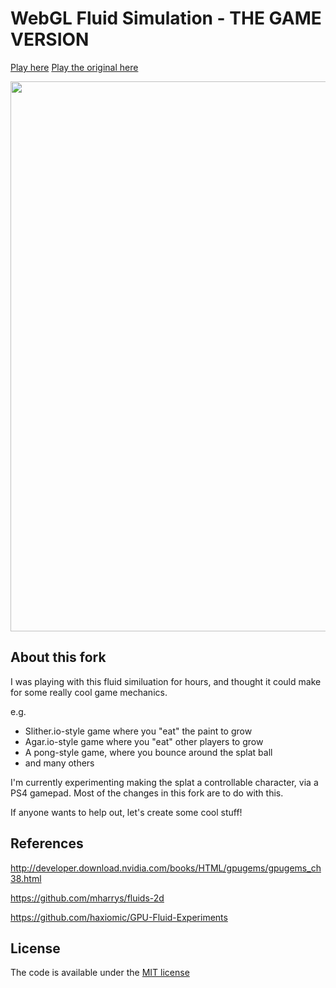 # WebGL Fluid Simulation - THE GAME VERSION

[Play here](https://jackmerlinbruce.github.io/WebGL-Fluid-Simulation/)
[Play the original here](https://paveldogreat.github.io/WebGL-Fluid-Simulation/)

<img src="/screenshot.jpg?raw=true" width="880">

## About this fork

I was playing with this fluid similuation for hours, and thought it could make for some really cool game mechanics.

e.g.

* Slither.io-style game where you "eat" the paint to grow
* Agar.io-style game where you "eat" other players to grow
* A pong-style game, where you bounce around the splat ball
* and many others

I'm currently experimenting making the splat a controllable character, via a PS4 gamepad. Most of the changes in this fork are to do with this.

If anyone wants to help out, let's create some cool stuff!

## References

http://developer.download.nvidia.com/books/HTML/gpugems/gpugems_ch38.html

https://github.com/mharrys/fluids-2d

https://github.com/haxiomic/GPU-Fluid-Experiments

## License

The code is available under the [MIT license](LICENSE)

